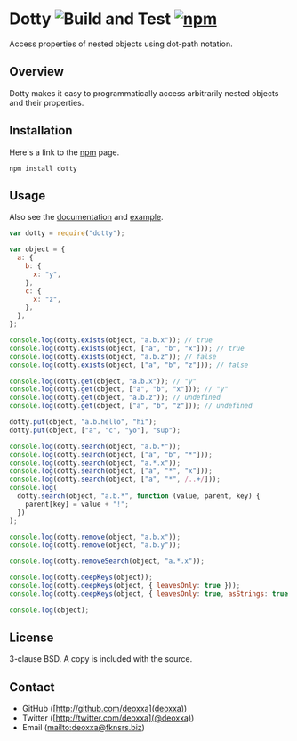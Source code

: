 # Dotty ![Build and Test](https://github.com/deoxxa/dotty/workflows/Build%20and%20Test/badge.svg) [![npm](https://img.shields.io/npm/v/dotty.svg)](https://www.npmjs.com/package/dotty)

Access properties of nested objects using dot-path notation.

## Overview

Dotty makes it easy to programmatically access arbitrarily nested objects and
their properties.

## Installation

Here's a link to the [npm](https://npmjs.org/package/dotty) page.

    npm install dotty

## Usage

Also see the [documentation](http://deoxxa.github.com/dotty/docs/) and
[example](example.js).

```javascript
var dotty = require("dotty");

var object = {
  a: {
    b: {
      x: "y",
    },
    c: {
      x: "z",
    },
  },
};

console.log(dotty.exists(object, "a.b.x")); // true
console.log(dotty.exists(object, ["a", "b", "x"])); // true
console.log(dotty.exists(object, "a.b.z")); // false
console.log(dotty.exists(object, ["a", "b", "z"])); // false

console.log(dotty.get(object, "a.b.x")); // "y"
console.log(dotty.get(object, ["a", "b", "x"])); // "y"
console.log(dotty.get(object, "a.b.z")); // undefined
console.log(dotty.get(object, ["a", "b", "z"])); // undefined

dotty.put(object, "a.b.hello", "hi");
dotty.put(object, ["a", "c", "yo"], "sup");

console.log(dotty.search(object, "a.b.*"));
console.log(dotty.search(object, ["a", "b", "*"]));
console.log(dotty.search(object, "a.*.x"));
console.log(dotty.search(object, ["a", "*", "x"]));
console.log(dotty.search(object, ["a", "*", /..+/]));
console.log(
  dotty.search(object, "a.b.*", function (value, parent, key) {
    parent[key] = value + "!";
  })
);

console.log(dotty.remove(object, "a.b.x"));
console.log(dotty.remove(object, "a.b.y"));

console.log(dotty.removeSearch(object, "a.*.x"));

console.log(dotty.deepKeys(object));
console.log(dotty.deepKeys(object, { leavesOnly: true }));
console.log(dotty.deepKeys(object, { leavesOnly: true, asStrings: true }));

console.log(object);
```

## License

3-clause BSD. A copy is included with the source.

## Contact

- GitHub ([http://github.com/deoxxa](deoxxa))
- Twitter ([http://twitter.com/deoxxa](@deoxxa))
- Email ([mailto:deoxxa@fknsrs.biz](deoxxa@fknsrs.biz))
